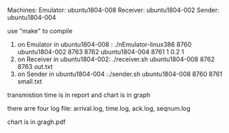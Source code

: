 Machines:
Emulator: ubuntu1804-008
Receiver: ubuntu1804-002
Sender: ubuntu1804-004

use "make" to compile



 1. on Emulator in ubuntu1804-008 : ./nEmulator-linux386 8760 ubuntu1804-002 8763 8762 ubuntu1804-004 8761 1 0.2 1
 2. on Receiver in ubuntu1804-002: ./receiver.sh ubuntu1804-008 8762 8763 out.txt
 3. on Sender in ubuntu1804-004 :./sender.sh ubuntu1804-008 8760 8761 small.txt


 transmistion time is in report and chart is in graph

 there arre four log file: arrival.log, time.log, ack.log, seqnum.log

 chart is in gragh.pdf
